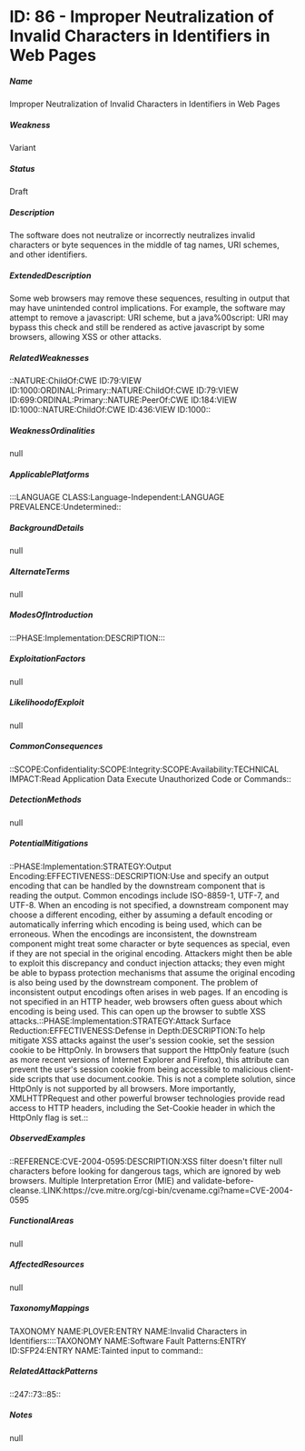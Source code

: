 # ID: 86 - Improper Neutralization of Invalid Characters in Identifiers in Web Pages
<h5>Name</h5>Improper Neutralization of Invalid Characters in Identifiers in Web Pages
<h5>Weakness</h5>Variant
<h5>Status</h5>Draft
<h5>Description</h5>The software does not neutralize or incorrectly neutralizes invalid characters or byte sequences in the middle of tag names, URI schemes, and other identifiers.
<h5>ExtendedDescription</h5>Some web browsers may remove these sequences, resulting in output that may have unintended control implications. For example, the software may attempt to remove a javascript: URI scheme, but a java%00script: URI may bypass this check and still be rendered as active javascript by some browsers, allowing XSS or other attacks.
<h5>RelatedWeaknesses</h5>::NATURE:ChildOf:CWE ID:79:VIEW ID:1000:ORDINAL:Primary::NATURE:ChildOf:CWE ID:79:VIEW ID:699:ORDINAL:Primary::NATURE:PeerOf:CWE ID:184:VIEW ID:1000::NATURE:ChildOf:CWE ID:436:VIEW ID:1000::
<h5>WeaknessOrdinalities</h5>null
<h5>ApplicablePlatforms</h5>:::LANGUAGE CLASS:Language-Independent:LANGUAGE PREVALENCE:Undetermined::
<h5>BackgroundDetails</h5>null
<h5>AlternateTerms</h5>null
<h5>ModesOfIntroduction</h5>:::PHASE:Implementation:DESCRIPTION:::
<h5>ExploitationFactors</h5>null
<h5>LikelihoodofExploit</h5>null
<h5>CommonConsequences</h5>::SCOPE:Confidentiality:SCOPE:Integrity:SCOPE:Availability:TECHNICAL IMPACT:Read Application Data Execute Unauthorized Code or Commands::
<h5>DetectionMethods</h5>null
<h5>PotentialMitigations</h5>::PHASE:Implementation:STRATEGY:Output Encoding:EFFECTIVENESS::DESCRIPTION:Use and specify an output encoding that can be handled by the downstream component that is reading the output. Common encodings include ISO-8859-1, UTF-7, and UTF-8. When an encoding is not specified, a downstream component may choose a different encoding, either by assuming a default encoding or automatically inferring which encoding is being used, which can be erroneous. When the encodings are inconsistent, the downstream component might treat some character or byte sequences as special, even if they are not special in the original encoding. Attackers might then be able to exploit this discrepancy and conduct injection attacks; they even might be able to bypass protection mechanisms that assume the original encoding is also being used by the downstream component. The problem of inconsistent output encodings often arises in web pages. If an encoding is not specified in an HTTP header, web browsers often guess about which encoding is being used. This can open up the browser to subtle XSS attacks.::PHASE:Implementation:STRATEGY:Attack Surface Reduction:EFFECTIVENESS:Defense in Depth:DESCRIPTION:To help mitigate XSS attacks against the user's session cookie, set the session cookie to be HttpOnly. In browsers that support the HttpOnly feature (such as more recent versions of Internet Explorer and Firefox), this attribute can prevent the user's session cookie from being accessible to malicious client-side scripts that use document.cookie. This is not a complete solution, since HttpOnly is not supported by all browsers. More importantly, XMLHTTPRequest and other powerful browser technologies provide read access to HTTP headers, including the Set-Cookie header in which the HttpOnly flag is set.::
<h5>ObservedExamples</h5>::REFERENCE:CVE-2004-0595:DESCRIPTION:XSS filter doesn't filter null characters before looking for dangerous tags, which are ignored by web browsers. Multiple Interpretation Error (MIE) and validate-before-cleanse.:LINK:https://cve.mitre.org/cgi-bin/cvename.cgi?name=CVE-2004-0595
<h5>FunctionalAreas</h5>null
<h5>AffectedResources</h5>null
<h5>TaxonomyMappings</h5>TAXONOMY NAME:PLOVER:ENTRY NAME:Invalid Characters in Identifiers::::TAXONOMY NAME:Software Fault Patterns:ENTRY ID:SFP24:ENTRY NAME:Tainted input to command::
<h5>RelatedAttackPatterns</h5>::247::73::85::
<h5>Notes</h5>null


